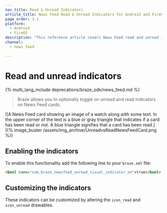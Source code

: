 ```yaml
---
nav_title: Read & Unread Indicators
article_title: News Feed Read & Unread Indicators for Android and FireOS
page_order: 3.1
platform: 
  - Android
  - FireOS
description: "This reference article covers News Feed read and unread indicators in your Android or FireOS application."
channel:
  - news feed
  
---
```


# Read and unread indicators

{% multi_lang_include deprecations/braze_sdk/news_feed.md %}

> Braze allows you to optionally toggle on unread and read indicators on News Feed cards.

![A News Feed card showing an image of a watch along with some text. In the upper corner of the text is a blue or gray triangle that indicates if a card has been read or not. A blue triangle signifies that a card has been read.]({% image_buster /assets/img_archive/UnreadvsReadNewsFeedCard.png %})

## Enabling the indicators

To enable this functionality add the following line to your `braze.xml` file:

```xml
<bool name="com_braze_newsfeed_unread_visual_indicator_on">true</bool>
```

## Customizing the indicators

These indicators can be customized by altering the `icon_read` and `icon_unread` drawables.


